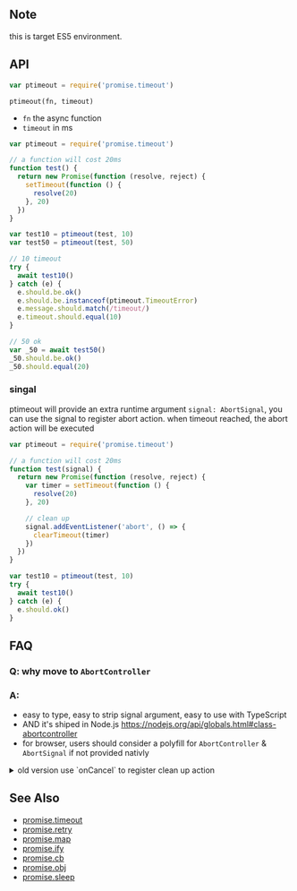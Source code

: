 ## Note

this is target ES5 environment.

## API

```js
var ptimeout = require('promise.timeout')
```

`ptimeout(fn, timeout)`

- `fn` the async function
- `timeout` in ms

```js
var ptimeout = require('promise.timeout')

// a function will cost 20ms
function test() {
  return new Promise(function (resolve, reject) {
    setTimeout(function () {
      resolve(20)
    }, 20)
  })
}

var test10 = ptimeout(test, 10)
var test50 = ptimeout(test, 50)

// 10 timeout
try {
  await test10()
} catch (e) {
  e.should.be.ok()
  e.should.be.instanceof(ptimeout.TimeoutError)
  e.message.should.match(/timeout/)
  e.timeout.should.equal(10)
}

// 50 ok
var _50 = await test50()
_50.should.be.ok()
_50.should.equal(20)
```

### singal

ptimeout will provide an extra runtime argument `signal: AbortSignal`, you can use the signal to register abort action.
when timeout reached, the abort action will be executed

```js
var ptimeout = require('promise.timeout')

// a function will cost 20ms
function test(signal) {
  return new Promise(function (resolve, reject) {
    var timer = setTimeout(function () {
      resolve(20)
    }, 20)

    // clean up
    signal.addEventListener('abort', () => {
      clearTimeout(timer)
    })
  })
}

var test10 = ptimeout(test, 10)
try {
  await test10()
} catch (e) {
  e.should.ok()
}
```

## FAQ

### Q: why move to `AbortController`

### A:

- easy to type, easy to strip signal argument, easy to use with TypeScript
- AND it's shiped in Node.js https://nodejs.org/api/globals.html#class-abortcontroller
- for browser, users should consider a polyfill for `AbortController` & `AbortSignal` if not provided nativly

<details><summary>old version use `onCancel` to register clean up action</summary>

### Q: <del>Why onCancel</del>

### A: Think `onCancel` like the AbortController

with `AbortController` you need to

```js
function normalFn(a, r, g, s, controller: AbortController) {
  controller.signal.addEventListener('abort', () => {
    // cancel operations that starts in `normalFn` body
  })
}
```

- and `ptimeout` will call the `controller.abort()` if any timeout exceeds
- and with `onCancel`, you provide a cancel operation to ptimeout, ptimeout will call that

That's the same, and I don't want to depend on an extra package [abort-controller](https://github.com/mysticatea/abort-controller)

</details>

## See Also

- [promise.timeout](https://github.com/magicdawn/promise.timeout)
- [promise.retry](https://github.com/magicdawn/promise.retry)
- [promise.map](https://github.com/magicdawn/promise.map)
- [promise.ify](https://github.com/magicdawn/promise.ify)
- [promise.cb](https://github.com/magicdawn/promise.cb)
- [promise.obj](https://github.com/magicdawn/promise.obj)
- [promise.sleep](https://github.com/magicdawn/promise.sleep)
